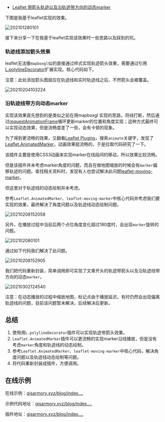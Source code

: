 - [Leaflet 带箭头轨迹以及沿轨迹带方向的动态marker](https://juejin.cn/post/6934988629571797028)



下图是我基于leaflet实现的效果。

![202101280101](https://p3-juejin.byteimg.com/tos-cn-i-k3u1fbpfcp/b11dc2fbf3f84b23a572506629f3e034~tplv-k3u1fbpfcp-watermark.image)

接下来分享一下在我基于leaflet实现该效果时一些思路以及踩到的坑。

### 轨迹线添加箭头效果

leaflet无法像`mapboxgl`似的直接通过样式实现轨迹箭头效果，需要通过引用[L.polylineDecorator](https://link.juejin.cn?target=https%3A%2F%2Fgithub.com%2Fbbecquet%2FLeaflet.PolylineDecorator)扩展实现。核心代码如下。

注意：此处添加箭头图层应在轨迹线和实时轨迹线之后，不然箭头会被覆盖。

![20210204103224](https://p3-juejin.byteimg.com/tos-cn-i-k3u1fbpfcp/e710d42c985f422abf36418879e492eb~tplv-k3u1fbpfcp-watermark.image)

### 沿轨迹线带方向动态marker

实现该效果首先想到的是类似之前在用mapboxgl 实现的思路，将线打断，然后通过[requestAnimationFrame](https://link.juejin.cn?target=https%3A%2F%2Fblog.csdn.net%2Fvhwfr2u02q%2Farticle%2Fdetails%2F79492303)循环更新marker的位置和角度实现；这种方式最终可以实现动态效果，但是流畅度差了一些，会有卡顿的现象。

为了得到更流畅的效果，又翻看[Leaflet Plugins](https://link.juejin.cn?target=https%3A%2F%2Fleafletjs.com%2Fplugins.html)，搜索`animate`关键字，发现了[Leaflet.AnimatedMarker](https://link.juejin.cn?target=https%3A%2F%2Fgithub.com%2Fopenplans%2FLeaflet.AnimatedMarker)，动画效果挺流畅的，于是拉取代码研究了一下。

该插件主要是使用CSS3动画来实现marker在线段间的移动，所以效果比较流畅。

但是该插件并未考虑marker角度的问题，而且在做地图缩放的时候会有`marker`偏移轨迹的问题。查找相关资料时，发现有人也尝试解决此问题[leaflet-moving-marker](https://link.juejin.cn?target=https%3A%2F%2Fgithub.com%2Fmohsen1%2Fleaflet-moving-marker)。

但这里对于轨迹线的动态绘制并未考虑。

参考`Leaflet.AnimatedMarker`、`leaflet-moving-marker`中核心代码并考虑我们要实现的效果，最终解决了角度问题以及轨迹线动态绘制问题。

![20210208152058](https://p3-juejin.byteimg.com/tos-cn-i-k3u1fbpfcp/ce1acb09e2ab450e88b70aabf9e982ff~tplv-k3u1fbpfcp-watermark.image)

另外，在播放过程中当前后两个点位角度变化超过180度时，会出现`marker`旋转的问题。

![202102080101](https://p3-juejin.byteimg.com/tos-cn-i-k3u1fbpfcp/1d23c50a2d5d473db3c5748fe8f29cb6~tplv-k3u1fbpfcp-watermark.image)

通过如下代码我们解决了此问题。

![20210208152905](https://p3-juejin.byteimg.com/tos-cn-i-k3u1fbpfcp/8219b7bc290447529a4eac96c6185fff~tplv-k3u1fbpfcp-watermark.image)

我们把代码重新封装，简单调用即可实现了文章开头的轨迹带箭头以及沿轨迹线带方向的动态`marker`。

![20210302124540](https://p3-juejin.byteimg.com/tos-cn-i-k3u1fbpfcp/c5bb6f73dfb94111a537d48e7221a519~tplv-k3u1fbpfcp-watermark.image)

注意：在动态播放的过程中缩放地图，标记点由于播放延迟，有时仍然会出现偏离轨迹线的问题，目前该问题暂未解决，后续解决后更新。

## 总结

1. 使用用`L.polylineDecorator`插件可以实现轨迹带箭头效果。
2. `Leaflet.AnimatedMarker`插件可以更流畅的实现marker沿线播放，但是没有考虑`marker`角度和轨迹线的动态绘制。
3. 参考`Leaflet.AnimatedMarker`、`leaflet-moving-marker`中核心代码，解决角度问题以及轨迹线动态绘制等问题。
4. 将代码重新封装成插件，方便调用。

## 在线示例

在线示例：[gisarmory.xyz/blog/index.…](https://link.juejin.cn?target=http%3A%2F%2Fgisarmory.xyz%2Fblog%2Findex.html%3Fdemo%3DLeafletRouteAnimate)

示例代码地址：[gisarmory.xyz/blog/index.…](https://link.juejin.cn?target=http%3A%2F%2Fgisarmory.xyz%2Fblog%2Findex.html%3Fsource%3DLeafletRouteAnimate)

插件地址：[gisarmory.xyz/blog/index.…](https://link.juejin.cn?target=http%3A%2F%2Fgisarmory.xyz%2Fblog%2Findex.html%3Fsource%3DLeafletAnimatedMarker)